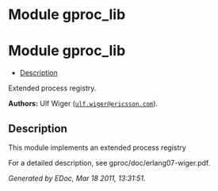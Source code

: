 Module gproc_lib
================


<h1>Module gproc_lib</h1>

* [Description](#description)


Extended process registry.



__Authors:__ Ulf Wiger ([`ulf.wiger@ericsson.com`](mailto:ulf.wiger@ericsson.com)).

<h2><a name="description">Description</a></h2>



This module implements an extended process registry


For a detailed description, see gproc/doc/erlang07-wiger.pdf.

_Generated by EDoc, Mar 18 2011, 13:31:51._